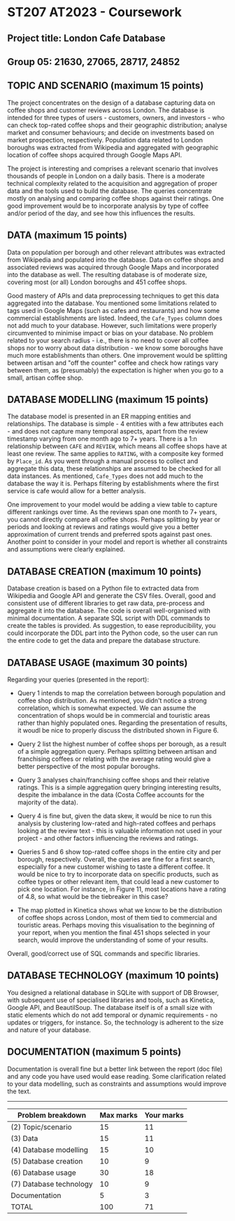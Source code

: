 # ST207 AT2023 - Coursework

## Project title: London Cafe Database

## Group 05: 21630, 27065, 28717, 24852

## TOPIC AND SCENARIO (maximum 15 points)

The project concentrates on the design of a database capturing data on coffee shops and customer reviews across London. The database is intended for three types of users - customers, owners, and investors - who can check top-rated coffee shops and their geographic distribution; analyse market and consumer behaviours; and decide on investments based on market prospection, respectively. Population data related to London boroughs was extracted from Wikipedia and aggregated with geographic location of coffee shops acquired through Google Maps API.

The project is interesting and comprises a relevant scenario that involves thousands of people in London on a daily basis. There is a moderate technical complexity related to the acquisition and aggregation of proper data and the tools used to build the database. The queries concentrate mostly on analysing and comparing coffee shops against their ratings. One good improvement would be to incorporate analysis by type of coffee and/or period of the day, and see how this influences the results.

## DATA (maximum 15 points)

Data on population per borough and other relevant attributes was extracted from Wikipedia and populated into the database. Data on coffee shops and associated reviews was acquired through Google Maps and incorporated into the database as well. The resulting database is of moderate size, covering most (or all) London boroughs and 451 coffee shops.

Good mastery of APIs and data preprocessing techniques to get this data aggregated into the database. You mentioned some limitations related to tags used in Google Maps (such as cafes and restaurants) and how some commercial establishments are listed. Indeed, the `Cafe_Types` column does not add much to your database. However, such limitations were properly circumvented to minimise impact or bias on your database. No problem related to your search radius - i.e., there is no need to cover all coffee shops nor to worry about data distribution - we know some boroughs have much more establishments than others. One improvement would be splitting between artisan and "off the counter" coffee and check how ratings vary between them, as (presumably) the expectation is higher when you go to a small, artisan coffee shop.

## DATABASE MODELLING (maximum 15 points)

The database model is presented in an ER mapping entities and relationships. The database is simple - 4 entities with a few attributes each - and does not capture many temporal aspects, apart from the review timestamp varying from one month ago to 7+ years. There is a 1:n relationship between `CAFE` and `REVIEW`, which means all coffee shops have at least one review. The same applies to `RATING`, with a composite key formed by `Place_id`. As you went through a manual process to collect and aggregate this data, these relationships are assumed to be checked for all data instances. As mentioned, `Cafe_Types` does not add much to the database the way it is. Perhaps filtering by establishments where the first service is cafe would allow for a better analysis.

One improvement to your model would be adding a view table to capture different rankings over time. As the reviews span one month to 7+ years, you cannot directly compare all coffee shops. Perhaps splitting by year or periods and looking at reviews and ratings would give you a better approximation of current trends and preferred spots against past ones. Another point to consider in your model and report is whether all constraints and assumptions were clearly explained.

## DATABASE CREATION (maximum 10 points)

Database creation is based on a Python file to extracted data from Wikipedia and Google API and generate the CSV files. Overall, good and consistent use of different libraries to get raw data, pre-process and aggregate it into the database. The code is overall well-organised with minimal documentation. A separate SQL script with DDL commands to create the tables is provided. As suggestion, to ease reproducibility, you could incorporate the DDL part into the Python code, so the user can run the entire code to get the data and prepare the database structure.

## DATABASE USAGE (maximum 30 points)

Regarding your queries (presented in the report):

* Query 1 intends to map the correlation between borough population and coffee shop distribution. As mentioned, you didn't notice a strong correlation, which is somewhat expected. We can assume the concentration of shops would be in commercial and touristic areas rather than highly populated ones. Regarding the presentation of results, it woudl be nice to properly discuss the distributed shown in Figure 6.

* Query 2 list the highest number of coffee shops per borough, as a result of a simple aggregation query. Perhaps splitting between artisan and franchising coffees or relating with the average rating would give a better perspective of the most popular boroughs.

* Query 3 analyses chain/franchising coffee shops and their relative ratings. This is a simple aggregation query bringing interesting results, despite the imbalance in the data (Costa Coffee accounts for the majority of the data).

* Query 4 is fine but, given the data skew, it would be nice to run this analysis by clustering low-rated and high-rated coffees and perhaps looking at the review text - this is valuable information not used in your project - and other factors influencing the reviews and ratings.

* Queries 5 and 6 show top-rated coffee shops in the entire city and per borough, respectively. Overall, the queries are fine for a first search, especially for a new customer wishing to taste a different coffee. It would be nice to try to incorporate data on specific products, such as coffee types or other relevant item, that could lead a new customer to pick one location. For instance, in Figure 11, most locations have a rating of 4.8, so what would be the tiebreaker in this case?

* The map plotted in Kinetica shows what we know to be the distribution of coffee shops across London, most of them tied to commercial and touristic areas. Perhaps moving this visualisation to the beginning of your report, when you mention the final 451 shops selected in your search, would improve the understanding of some of your results.

Overall, good/correct use of SQL commands and specific libraries.

## DATABASE TECHNOLOGY (maximum 10 points)

You designed a relational database in SQLite with support of DB Browser, with subsequent use of specialised libraries and tools, such as Kinetica, Google API, and BeautilSoup. The database itself is of a small size with static elements which do not add temporal or dynamic requirements - no updates or triggers, for instance. So, the technology is adherent to the size and nature of your database.

## DOCUMENTATION (maximum 5 points)

Documentation is overall fine but a better link between the report (doc file) and any code you have used would ease reading. Some clarification related to your data modelling, such as constraints and assumptions would improve the text.

---

| Problem breakdown  | Max marks | Your marks |
| ------------- | ------------- | ------------- |
| (2) Topic/scenario      |  15 | 11 |
| (3) Data                |  15 | 11 |
| (4) Database modelling  |  15 | 10 |
| (5) Database creation   |  10 |  9 |
| (6) Database usage      |  30 | 18 |
| (7) Database technology |  10 |  9 |
| Documentation           |   5 |  3 |
| TOTAL                   | 100 | 71 |
